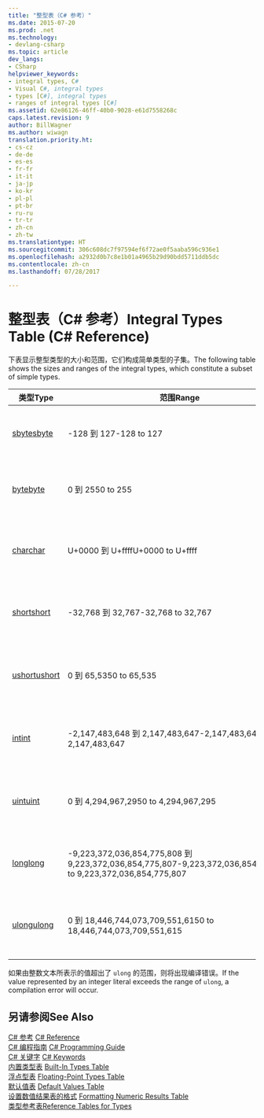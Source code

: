 ```yaml
---
title: "整型表（C# 参考）"
ms.date: 2015-07-20
ms.prod: .net
ms.technology:
- devlang-csharp
ms.topic: article
dev_langs:
- CSharp
helpviewer_keywords:
- integral types, C#
- Visual C#, integral types
- types [C#], integral types
- ranges of integral types [C#]
ms.assetid: 62e86126-46ff-40b0-9028-e61d7558268c
caps.latest.revision: 9
author: BillWagner
ms.author: wiwagn
translation.priority.ht:
- cs-cz
- de-de
- es-es
- fr-fr
- it-it
- ja-jp
- ko-kr
- pl-pl
- pt-br
- ru-ru
- tr-tr
- zh-cn
- zh-tw
ms.translationtype: HT
ms.sourcegitcommit: 306c608dc7f97594ef6f72ae0f5aaba596c936e1
ms.openlocfilehash: a2932d0b7c8e1b01a4965b29d90bdd5711ddb5dc
ms.contentlocale: zh-cn
ms.lasthandoff: 07/28/2017

---
```

# <a name="integral-types-table-c-reference"></a><span data-ttu-id="0396e-102">整型表（C# 参考）</span><span class="sxs-lookup"><span data-stu-id="0396e-102">Integral Types Table (C# Reference)</span></span>
<span data-ttu-id="0396e-103">下表显示整型类型的大小和范围，它们构成简单类型的子集。</span><span class="sxs-lookup"><span data-stu-id="0396e-103">The following table shows the sizes and ranges of the integral types, which constitute a subset of simple types.</span></span>  
  
|<span data-ttu-id="0396e-104">类型</span><span class="sxs-lookup"><span data-stu-id="0396e-104">Type</span></span>|<span data-ttu-id="0396e-105">范围</span><span class="sxs-lookup"><span data-stu-id="0396e-105">Range</span></span>|<span data-ttu-id="0396e-106">大小</span><span class="sxs-lookup"><span data-stu-id="0396e-106">Size</span></span>|  
|----------|-----------|----------|  
|[<span data-ttu-id="0396e-107">sbyte</span><span class="sxs-lookup"><span data-stu-id="0396e-107">sbyte</span></span>](../../../csharp/language-reference/keywords/sbyte.md)|<span data-ttu-id="0396e-108">-128 到 127</span><span class="sxs-lookup"><span data-stu-id="0396e-108">-128 to 127</span></span>|<span data-ttu-id="0396e-109">8 位带符号整数</span><span class="sxs-lookup"><span data-stu-id="0396e-109">Signed 8-bit integer</span></span>|  
|[<span data-ttu-id="0396e-110">byte</span><span class="sxs-lookup"><span data-stu-id="0396e-110">byte</span></span>](../../../csharp/language-reference/keywords/byte.md)|<span data-ttu-id="0396e-111">0 到 255</span><span class="sxs-lookup"><span data-stu-id="0396e-111">0 to 255</span></span>|<span data-ttu-id="0396e-112">无符号的 8 位整数</span><span class="sxs-lookup"><span data-stu-id="0396e-112">Unsigned 8-bit integer</span></span>|  
|[<span data-ttu-id="0396e-113">char</span><span class="sxs-lookup"><span data-stu-id="0396e-113">char</span></span>](../../../csharp/language-reference/keywords/char.md)|<span data-ttu-id="0396e-114">U+0000 到 U+ffff</span><span class="sxs-lookup"><span data-stu-id="0396e-114">U+0000 to U+ffff</span></span>|<span data-ttu-id="0396e-115">Unicode 16 位字符</span><span class="sxs-lookup"><span data-stu-id="0396e-115">Unicode 16-bit character</span></span>|  
|[<span data-ttu-id="0396e-116">short</span><span class="sxs-lookup"><span data-stu-id="0396e-116">short</span></span>](../../../csharp/language-reference/keywords/short.md)|<span data-ttu-id="0396e-117">-32,768 到 32,767</span><span class="sxs-lookup"><span data-stu-id="0396e-117">-32,768 to 32,767</span></span>|<span data-ttu-id="0396e-118">有符号 16 位整数</span><span class="sxs-lookup"><span data-stu-id="0396e-118">Signed 16-bit integer</span></span>|  
|[<span data-ttu-id="0396e-119">ushort</span><span class="sxs-lookup"><span data-stu-id="0396e-119">ushort</span></span>](../../../csharp/language-reference/keywords/ushort.md)|<span data-ttu-id="0396e-120">0 到 65,535</span><span class="sxs-lookup"><span data-stu-id="0396e-120">0 to 65,535</span></span>|<span data-ttu-id="0396e-121">无符号 16 位整数</span><span class="sxs-lookup"><span data-stu-id="0396e-121">Unsigned 16-bit integer</span></span>|  
|[<span data-ttu-id="0396e-122">int</span><span class="sxs-lookup"><span data-stu-id="0396e-122">int</span></span>](../../../csharp/language-reference/keywords/int.md)|<span data-ttu-id="0396e-123">-2,147,483,648 到 2,147,483,647</span><span class="sxs-lookup"><span data-stu-id="0396e-123">-2,147,483,648 to 2,147,483,647</span></span>|<span data-ttu-id="0396e-124">带符号的 32 位整数</span><span class="sxs-lookup"><span data-stu-id="0396e-124">Signed 32-bit integer</span></span>|  
|[<span data-ttu-id="0396e-125">uint</span><span class="sxs-lookup"><span data-stu-id="0396e-125">uint</span></span>](../../../csharp/language-reference/keywords/uint.md)|<span data-ttu-id="0396e-126">0 到 4,294,967,295</span><span class="sxs-lookup"><span data-stu-id="0396e-126">0 to 4,294,967,295</span></span>|<span data-ttu-id="0396e-127">无符号的 32 位整数</span><span class="sxs-lookup"><span data-stu-id="0396e-127">Unsigned 32-bit integer</span></span>|  
|[<span data-ttu-id="0396e-128">long</span><span class="sxs-lookup"><span data-stu-id="0396e-128">long</span></span>](../../../csharp/language-reference/keywords/long.md)|<span data-ttu-id="0396e-129">-9,223,372,036,854,775,808 到 9,223,372,036,854,775,807</span><span class="sxs-lookup"><span data-stu-id="0396e-129">-9,223,372,036,854,775,808 to 9,223,372,036,854,775,807</span></span>|<span data-ttu-id="0396e-130">64 位带符号整数</span><span class="sxs-lookup"><span data-stu-id="0396e-130">Signed 64-bit integer</span></span>|  
|[<span data-ttu-id="0396e-131">ulong</span><span class="sxs-lookup"><span data-stu-id="0396e-131">ulong</span></span>](../../../csharp/language-reference/keywords/ulong.md)|<span data-ttu-id="0396e-132">0 到 18,446,744,073,709,551,615</span><span class="sxs-lookup"><span data-stu-id="0396e-132">0 to 18,446,744,073,709,551,615</span></span>|<span data-ttu-id="0396e-133">无符号 64 位整数</span><span class="sxs-lookup"><span data-stu-id="0396e-133">Unsigned 64-bit integer</span></span>|  
  
 <span data-ttu-id="0396e-134">如果由整数文本所表示的值超出了 `ulong` 的范围，则将出现编译错误。</span><span class="sxs-lookup"><span data-stu-id="0396e-134">If the value represented by an integer literal exceeds the range of `ulong`, a compilation error will occur.</span></span>  
  
## <a name="see-also"></a><span data-ttu-id="0396e-135">另请参阅</span><span class="sxs-lookup"><span data-stu-id="0396e-135">See Also</span></span>  
 <span data-ttu-id="0396e-136">[C# 参考](../../../csharp/language-reference/index.md) </span><span class="sxs-lookup"><span data-stu-id="0396e-136">[C# Reference](../../../csharp/language-reference/index.md) </span></span>  
 <span data-ttu-id="0396e-137">[C# 编程指南](../../../csharp/programming-guide/index.md) </span><span class="sxs-lookup"><span data-stu-id="0396e-137">[C# Programming Guide](../../../csharp/programming-guide/index.md) </span></span>  
 <span data-ttu-id="0396e-138">[C# 关键字](../../../csharp/language-reference/keywords/index.md) </span><span class="sxs-lookup"><span data-stu-id="0396e-138">[C# Keywords](../../../csharp/language-reference/keywords/index.md) </span></span>  
 <span data-ttu-id="0396e-139">[内置类型表](../../../csharp/language-reference/keywords/built-in-types-table.md) </span><span class="sxs-lookup"><span data-stu-id="0396e-139">[Built-In Types Table](../../../csharp/language-reference/keywords/built-in-types-table.md) </span></span>  
 <span data-ttu-id="0396e-140">[浮点型表](../../../csharp/language-reference/keywords/floating-point-types-table.md) </span><span class="sxs-lookup"><span data-stu-id="0396e-140">[Floating-Point Types Table](../../../csharp/language-reference/keywords/floating-point-types-table.md) </span></span>  
 <span data-ttu-id="0396e-141">[默认值表](../../../csharp/language-reference/keywords/default-values-table.md) </span><span class="sxs-lookup"><span data-stu-id="0396e-141">[Default Values Table](../../../csharp/language-reference/keywords/default-values-table.md) </span></span>  
 <span data-ttu-id="0396e-142">[设置数值结果表的格式](../../../csharp/language-reference/keywords/formatting-numeric-results-table.md) </span><span class="sxs-lookup"><span data-stu-id="0396e-142">[Formatting Numeric Results Table](../../../csharp/language-reference/keywords/formatting-numeric-results-table.md) </span></span>  
 [<span data-ttu-id="0396e-143">类型参考表</span><span class="sxs-lookup"><span data-stu-id="0396e-143">Reference Tables for Types</span></span>](../../../csharp/language-reference/keywords/reference-tables-for-types.md)

